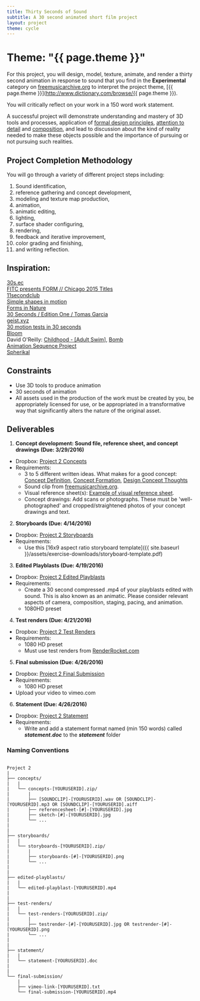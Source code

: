 ```yaml
---
title: Thirty Seconds of Sound
subtitle: A 30 second animated short film project
layout: project
theme: cycle
---
```


# Theme: "{{ page.theme }}"

For this project, you will design, model, texture, animate, and render a thirty second animation in response to sound that you find in the **Experimental** category on [freemusicarchive.org](http://freemusicarchive.org/genre/Experimental/) to interpret the project theme, [{{ page.theme }}](http://www.dictionary.com/browse/{{ page.theme }}).

You will critically reflect on your work in a 150 word work statement.

A successful project will demonstrate understanding and mastery of 3D tools and processes, application of [formal design principles](http://www.getty.edu/education/teachers/building_lessons/principles_design.pdf), [attention to detail](http://creativitywindow.com/2012/06/key-elements-of-product-photography) and [composition](http://www.digitalcameraworld.com/2012/04/12/10-rules-of-photo-composition-and-why-they-work/), and lead to discussion about the kind of reality needed to make these objects possible and the importance of pursuing or not pursuing such realities.

## Project Completion Methodology
You will go through a variety of different project steps including:

  1. Sound identification,
  2. reference gathering and concept development,
  3. modeling and texture map production,
  4. animation,
  5. animatic editing,
  5. lighting,
  6. surface shader configuring,
  7. rendering,
  8. feedback and iterative improvement,
  9. color grading and finishing,
  10. and writing reflection.

## Inspiration:  
[30s.ec](http://30s.ec/)  
[FITC presents FORM // Chicago 2015 Titles](https://vimeo.com/143914234)  
[11secondclub](http://www.11secondclub.com/competitions)  
[Simple shapes in motion](https://vimeo.com/150594088)  
[Forms in Nature](https://vimeo.com/155262093)  
[30 Seconds / Edition One / Tomas Garcia](https://vimeo.com/130886893)  
[geist.xyz](https://vimeo.com/150824660)  
[30 motion tests in 30 seconds](https://vimeo.com/17411241)  
[Bloom](https://vimeo.com/141974554)  
David O'Reilly: [Childhood - [Adult Swim]](https://vimeo.com/103551096), [Bomb](https://vimeo.com/104756258)  
[Animation Sequence Project](https://vimeo.com/44673585)  
[Spherikal](https://vimeo.com/39792837)  



## Constraints
- Use 3D tools to produce animation
- 30 seconds of animation
- All assets used in the production of the work must be created by you, be appropriately licensed for use, or be appropriated in a transformative way that significantly alters the nature of the original asset.


## Deliverables

1. **Concept development: Sound file, reference sheet, and concept drawings (Due: 3/29/2016)**
  - Dropbox: [Project 2 Concepts](https://psu.box.com/signup/collablink/d_7101704513/133a4939330b51)
  - Requirements: 
     - 3 to 5 different written ideas. What makes for a good concept: [Concept Definition](http://ocean.otr.usm.edu/~w135249/pdf/id240/Rengel%20Design%20Concept%20Definition.pdf), [Concept Formation](http://people.bu.edu/jgerring/documents/Conceptformation.pdf), [Design Concept Thoughts](http://vanseodesign.com/web-design/design-concept-thoughts/)
     - Sound clip from [freemusicarchive.org](http://freemusicarchive.org/genre/Experimental/).
     - Visual reference sheet(s): [Example of visual reference sheet](http://candlelightadventure.blogspot.com/2015/09/environment-concept-development.html).
     - Concept drawings: Add scans or photographs. These must be 'well-photographed' and cropped/straightened photos of your concept drawings and text.
2. **Storyboards (Due: 4/14/2016)**
  - Dropbox: [Project 2 Storyboards](https://psu.box.com/signup/collablink/d_7102368325/13208faafa929e)
  - Requirements: 
     - Use this [16x9 aspect ratio storyboard template]({{ site.baseurl }}/assets/exercise-downloads/storyboard-template.pdf)
3. **Edited Playblasts (Due: 4/19/2016)**
  - Dropbox: [Project 2 Edited Playblasts](https://psu.box.com/signup/collablink/d_7101863309/13c106b7ba7535)
  - Requirements: 
     - Create a 30 second compressed .mp4 of your playblasts edited with sound. This is also known as an animatic. Please consider relevant aspects of camera, composition, staging, pacing, and animation. 
     - 1080HD preset
4. **Test renders (Due: 4/21/2016)**
  - Dropbox: [Project 2 Test Renders](https://psu.box.com/signup/collablink/d_7102349925/13b4f8aba1a6a5)
  - Requirements: 
     - 1080 HD preset
     - Must use test renders from [RenderRocket.com](http://www.renderrocket.com)
5. **Final submission (Due: 4/26/2016)**
  - Dropbox: [Project 2 Final Submission](https://psu.box.com/signup/collablink/d_7102334461/13709c6b861d52)
  - Requirements: 
     - 1080 HD preset
  - Upload your video to vimeo.com
6. **Statement (Due: 4/26/2016)**
  - Dropbox: [Project 2 Statement](hhttps://psu.box.com/signup/collablink/d_7102338677/133f89ba3f1b8f)
  - Requirements: 
     - Write and add a statement format named (min 150 words) called **_statement.doc_** to the **_statement_** folder

### Naming Conventions

```

Project 2
|
├── concepts/
|   |
|   └── concepts-[YOURUSERID].zip/
|       |
|       ├── [SOUNDCLIP]-[YOURUSERID].wav OR [SOUNDCLIP]-[YOURUSERID].mp3 OR [SOUNDCLIP]-[YOURUSERID].aiff
|       ├── referencesheet-[#]-[YOURUSERID].jpg
|       ├── sketch-[#]-[YOURUSERID].jpg
|       └── ...
|
|
├── storyboards/
|   |
|   └── storyboards-[YOURUSERID].zip/
|       |
|       ├── storyboards-[#]-[YOURUSERID].png
|       └── ...
|
|       
├── edited-playblasts/
|   |
|   └── edited-playblast-[YOURUSERID].mp4
|
|
├── test-renders/
|   |
|   └── test-renders-[YOURUSERID].zip/
|       |
|       ├── testrender-[#]-[YOURUSERID].jpg OR testrender-[#]-[YOURUSERID].png
|       └── ...
|
|
├── statement/
|   |
|   └── statement-[YOURUSERID].doc
|
|
└── final-submission/
    |
    ├── vimeo-link-[YOURUSERID].txt
    └── final-submission-[YOURUSERID].mp4

```

